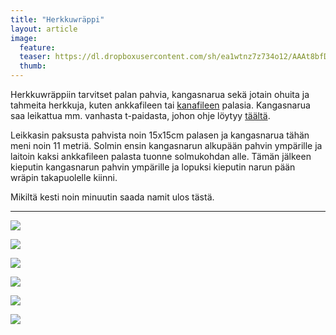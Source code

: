 ```yaml
---
title: "Herkkuwräppi"
layout: article
image:
  feature:
  teaser: https://dl.dropboxusercontent.com/sh/ea1wtnz7z734o12/AAAt8bfDFv0lc1KPZj0CIwVSa/aktivointi/herkkuwrappi/DSC55799-245px.jpg
  thumb:
---
```


Herkkuwräppiin tarvitset palan pahvia, kangasnarua sekä jotain ohuita ja tahmeita herkkuja, kuten ankkafileen tai [kanafileen](http://clk.tradedoubler.com/click?p(210840)a(2526211)g(19927404)url(http://www.zooplus.fi/shop/koirat/luut/puruliuskat/rocco/171756)) palasia. Kangasnarua saa leikattua mm. vanhasta t-paidasta, johon ohje löytyy [täältä](http://minimuutti.com/aktivointi/kangaspallo/).

Leikkasin paksusta pahvista noin 15x15cm palasen ja kangasnarua tähän meni noin 11 metriä. Solmin ensin kangasnarun alkupään pahvin ympärille ja laitoin kaksi ankkafileen palasta tuonne solmukohdan alle. Tämän jälkeen kieputin kangasnarun pahvin ympärille ja lopuksi kieputin narun pään wräpin takapuolelle kiinni.

Mikiltä kesti noin minuutin saada namit ulos tästä.

---

[![](https://dl.dropboxusercontent.com/sh/ea1wtnz7z734o12/AAAjyrojP_oXva_JyZxotMILa/aktivointi/herkkuwrappi/DSC55791-800px.jpg)](https://dl.dropboxusercontent.com/sh/ea1wtnz7z734o12/AAAOfkISr4KZEWz8jJUlTucCa/aktivointi/herkkuwrappi/DSC55791.jpg)

[![](https://dl.dropboxusercontent.com/sh/ea1wtnz7z734o12/AACky7Xqr9_hKPbpHPim9s0oa/aktivointi/herkkuwrappi/DSC55799-800px.jpg)](https://dl.dropboxusercontent.com/sh/ea1wtnz7z734o12/AACUuHIXFj7SBBeEQqP_p7gqa/aktivointi/herkkuwrappi/DSC55799.jpg)

[![](https://dl.dropboxusercontent.com/sh/ea1wtnz7z734o12/AAArAhkE4bi_wfe8FF60yJJRa/aktivointi/herkkuwrappi/DSC55844-800px.jpg)](https://dl.dropboxusercontent.com/sh/ea1wtnz7z734o12/AADesYMq5GN67NVeFnkrxs1pa/aktivointi/herkkuwrappi/DSC55844.jpg)

[![](https://dl.dropboxusercontent.com/sh/ea1wtnz7z734o12/AACjl0VrzaNOBSgcAdbjKFQ9a/aktivointi/herkkuwrappi/DSC55864-800px.jpg)](https://dl.dropboxusercontent.com/sh/ea1wtnz7z734o12/AABG98fakMR0-HdolPpJTp5la/aktivointi/herkkuwrappi/DSC55864.jpg)

[![](https://dl.dropboxusercontent.com/sh/ea1wtnz7z734o12/AADLlFGbT3yAL-wnTbjqOEkOa/aktivointi/herkkuwrappi/DSC55871-800px.jpg)](https://dl.dropboxusercontent.com/sh/ea1wtnz7z734o12/AAAuxoHtluoBLfBOme9qqSJda/aktivointi/herkkuwrappi/DSC55871.jpg)

[![](hhttps://dl.dropboxusercontent.com/sh/ea1wtnz7z734o12/AAA5mvcWWbMNjZWnlJZdL7ISa/aktivointi/herkkuwrappi/DSC55779-800px.jpg)](https://dl.dropboxusercontent.com/sh/ea1wtnz7z734o12/AAAAecPJgAQ0HBljoPIWXIXKa/aktivointi/herkkuwrappi/DSC55779.jpg)
